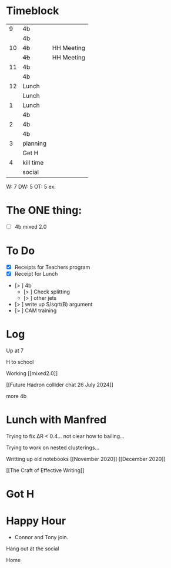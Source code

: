 # Timeblock

|     |           |            |
| --- | --------- | ---------- |
| 9   | 4b        |            |
|     | 4b        |            |
| 10  | ~~4b~~    | HH Meeting |
|     | ~~4b~~    | HH Meeting |
| 11  | 4b        |            |
|     | 4b        |            |
| 12  | Lunch     |            |
|     | Lunch     |            |
| 1   | Lunch     |            |
|     | 4b        |            |
| 2   | 4b        |            |
|     | 4b        |            |
| 3   | planning  |            |
|     | Get H     |            |
| 4   | kill time |            |
|     | social    |            |

W: 7 
DW: 5
OT:  5
ex:

# The ONE thing: 
- [ ] 4b mixed 2.0


# To Do
- [x] Receipts for Teachers program
- [x] Receipt for Lunch
- [> ]  4b
	 - [> ] Check splitting
	 - [> ] other jets
- [> ] write up S/sqrt(B) argument
- [> ] CAM training

# Log

Up at 7

H to school 

Working [[mixed2.0]]

[[Future Hadron collider chat 26 July 2024]]

more 4b

# Lunch with Manfred

Trying to fix ΔR < 0.4... not clear how to bailing...

Trying to work on nested clusterings...

Writting up old notebooks
[[November 2020]]
[[December 2020]]

[[The Craft of Effective Writing]]

# Got H 

# Happy Hour
* Connor and Tony join.

Hang out at the social 

Home




